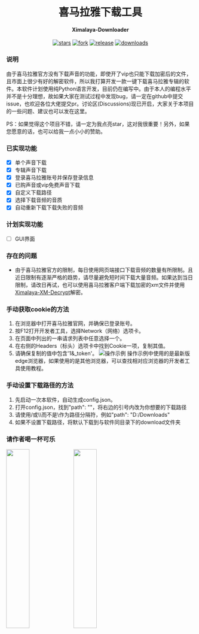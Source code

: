 <h1 align="center">喜马拉雅下载工具</h1>
<h4 align="center">Ximalaya-Downloader</h4>

<div align="center">

[![stars](https://img.shields.io/github/stars/Diaoxiaozhang/Ximalaya-Downloader.svg?style=flat&color=green)](https://github.com/Diaoxiaozhang/Ximalaya-Downloader/stargazers)
[![fork](https://img.shields.io/github/forks/Diaoxiaozhang/Ximalaya-Downloader.svg?style=flat&color=critical)](https://github.com/Diaoxiaozhang/Ximalaya-Downloader/forks)
[![release](https://img.shields.io/github/release/Diaoxiaozhang/Ximalaya-Downloader.svg?style=flat&color=blue)](https://github.com/Diaoxiaozhang/Ximalaya-Downloader/releases)
[![downloads](https://img.shields.io/github/downloads/Diaoxiaozhang/Ximalaya-Downloader/total?color=orange)](https://github.com/Diaoxiaozhang/Ximalaya-Downloader/releases)

</div>

### 说明

由于喜马拉雅官方没有下载声音的功能，即使开了vip也只能下载加密后的文件，且市面上很少有好的解密软件，所以我打算开发一款一键下载喜马拉雅专辑的软件。本软件计划使用纯Python语言开发，目前仍在编写中。由于本人的编程水平并不是十分理想，故如果大家在测试过程中发现bug，请一定在github中提交issue，也欢迎各位大佬提交pr。讨论区(Discussions)现已开启，大家关于本项目的一些问题、建议也可以发在这里。

PS：如果觉得这个项目不错，请一定为我点亮star，这对我很重要！另外，如果您愿意的话，也可以给我一点小小的赞助。

### 已实现功能

- [x] 单个声音下载
- [x] 专辑声音下载
- [x] 登录喜马拉雅账号并保存登录信息
- [x] 已购声音或vip免费声音下载
- [x] 自定义下载路径
- [x] 选择下载音频的音质
- [x] 自动重新下载下载失败的音频

### 计划实现功能

- [ ] GUI界面

### 存在的问题

- 由于喜马拉雅官方的限制，每日使用网页端接口下载音频的数量有所限制。且近日限制有逐渐严格的趋势，请尽量避免短时间下载大量音频。如果达到当日限制，请改日再试，也可以使用喜马拉雅客户端下载加密的xm文件并使用[Ximalaya-XM-Decrypt](https://github.com/Diaoxiaozhang/Ximalaya-XM-Decrypt)解密。

### 手动获取cookie的方法

1. 在浏览器中打开喜马拉雅官网，并确保已登录账号。
2. 按F12打开开发者工具，选择Network（网络）选项卡。
3. 在页面中列出的一串请求列表中任意选择一个。
4. 在右侧的Headers（标头）选项卡中找到Cookie一项，复制其值。
5. 请确保复制的值中包含'1&_token'。
![操作示例](https://s2.loli.net/2023/04/20/rayiYUNEn2u7Q4D.png "操作示例")
操作示例中使用的是最新版edge浏览器，如果使用的是其他浏览器，可以查找相对应浏览器的开发者工具使用教程。

### 手动设置下载路径的方法

1. 先启动一次本软件，自动生成config.json。
2. 打开config.json，找到"path": ""，将右边的引号内改为你想要的下载路径
3. 请使用/或\\\\而不是\\作为路径分隔符，例如"path": "D:/Downloads"
4. 如果不设置下载路径，将默认下载到与软件同目录下的download文件夹

### 请作者喝一杯可乐

<p float="left">
  <img src="" width="35%" />
  <img src="" width="35%" />
</p>

